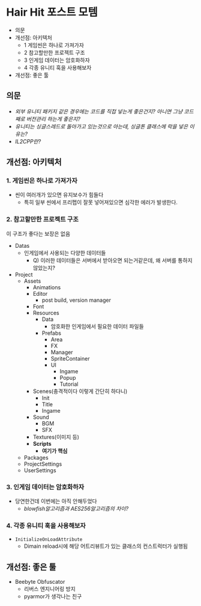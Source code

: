 # Hair Hit 포스트 모템

- 의문
- 개선점: 아키텍처
  - 1 게임씬은 하나로 가져가자
  - 2 참고할만한 프로젝트 구조
  - 3 인게임 데이터는 암호화하자
  - 4 각종 유니티 훅을 사용해보자
- 개선점: 좋은 툴

## 의문

- *외부 유니티 패키지 같은 경우에는 코드를 직접 넣는게 좋은건지? 아니면 그냥 코드째로 버전관리 하는게 좋은지?*
- *유니티는 싱글스레드로 돌아가고 있는것으로 아는데, 싱글톤 클래스에 락을 넣은 이유는?*
- *IL2CPP란?*

## 개선점: 아키텍처

### 1. 게임씬은 하나로 가져가자

- 씬이 여러개가 있으면 유지보수가 힘들다
  - 특히 일부 씬에서 프리펩이 잘못 넣어져있으면 심각한 에러가 발생한다.

### 2. 참고할만한 프로젝트 구조

이 구조가 좋다는 보장은 없음

- Datas
  - 인게임에서 사용되는 다양한 데이터들
    - Q) 이러한 데이터들은 서버에서 받아오면 되는거같은데, 왜 서버를 통하지 않았는지?
- Project
  - Assets
    - Animations
    - Editor
      - post build, version manager
    - Font
    - Resources
      - Data
        - 암호화한 인게임에서 필요한 데이터 파일들
      - Prefabs
        - Area
        - FX
        - Manager
        - SpriteContainer
        - UI
          - Ingame
          - Popup
          - Tutorial
    - Scenes(충격적이다 이렇게 간단히 하다니)
      - Init
      - Title
      - Ingame
    - Sound
      - BGM
      - SFX
    - Textures(이미지 등)
    - **Scripts**
      - **여기가 핵심**
  - Packages
  - ProjectSettings
  - UserSettings

### 3. 인게임 데이터는 암호화하자

- 당연한건데 이번에는 아직 안해두었다
  - *blowfish알고리즘과 AES256알고리즘의 차이?*

### 4. 각종 유니티 훅을 사용해보자

- `InitializeOnLoadAttribute`
  - Dimain reload시에 해당 어트리뷰트가 있는 클래스의 컨스트럭터가 실행됨

## 개선점: 좋은 툴

- Beebyte Obfuscator
  - 리버스 엔지니어링 방지
  - pyarmor가 생각나는 친구
